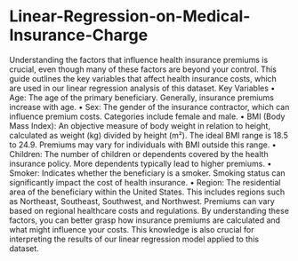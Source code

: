 # Linear-Regression-on-Medical-Insurance-Charge
Understanding the factors that influence health insurance premiums is crucial, even though many of these factors are beyond your control. This guide outlines the key variables that affect health insurance costs, which are used in our linear regression analysis of this dataset.
Key Variables
	• Age: The age of the primary beneficiary. Generally, insurance premiums increase with age.
	• Sex: The gender of the insurance contractor, which can influence premium costs. Categories include female and male.
	• BMI (Body Mass Index): An objective measure of body weight in relation to height, calculated as weight (kg) divided by height (m²). The ideal BMI range is 18.5 to 24.9. Premiums may vary for individuals with BMI outside this range.
	• Children: The number of children or dependents covered by the health insurance policy. More dependents typically lead to higher premiums.
	• Smoker: Indicates whether the beneficiary is a smoker. Smoking status can significantly impact the cost of health insurance.
	• Region: The residential area of the beneficiary within the United States. This includes regions such as Northeast, Southeast, Southwest, and Northwest. Premiums can vary based on regional healthcare costs and regulations.
By understanding these factors, you can better grasp how insurance premiums are calculated and what might influence your costs. This knowledge is also crucial for interpreting the results of our linear regression model applied to this dataset.
